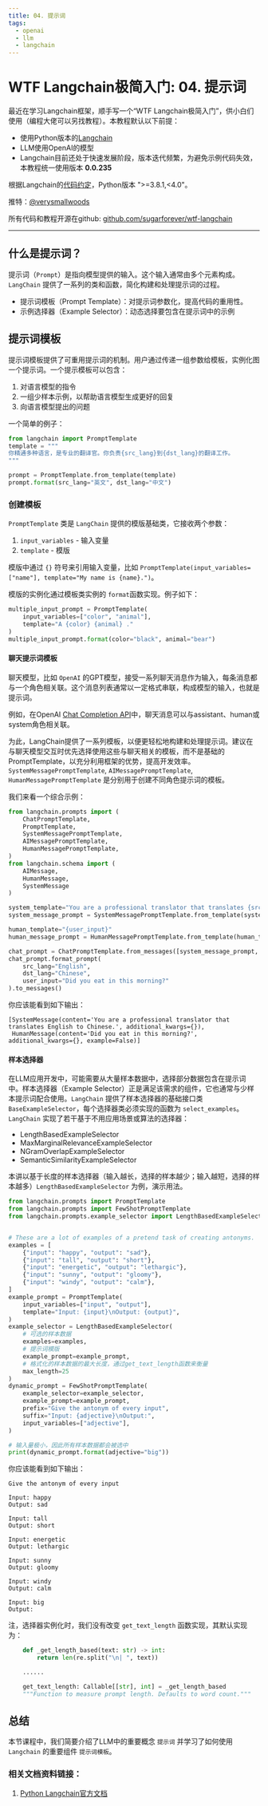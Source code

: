 ```yaml
---
title: 04. 提示词
tags:
  - openai
  - llm
  - langchain
---
```


# WTF Langchain极简入门: 04. 提示词

最近在学习Langchain框架，顺手写一个“WTF Langchain极简入门”，供小白们使用（编程大佬可以另找教程）。本教程默认以下前提：
- 使用Python版本的[Langchain](https://github.com/hwchase17/langchain)
- LLM使用OpenAI的模型
- Langchain目前还处于快速发展阶段，版本迭代频繁，为避免示例代码失效，本教程统一使用版本 **0.0.235**

根据Langchain的[代码约定](https://github.com/hwchase17/langchain/blob/v0.0.235/pyproject.toml#L14C1-L14C24)，Python版本 ">=3.8.1,<4.0"。

推特：[@verysmallwoods](https://twitter.com/verysmallwoods)

所有代码和教程开源在github: [github.com/sugarforever/wtf-langchain](https://github.com/sugarforever/wtf-langchain)

-----

## 什么是提示词？

提示词（`Prompt`）是指向模型提供的输入。这个输入通常由多个元素构成。`LangChain` 提供了一系列的类和函数，简化构建和处理提示词的过程。
- 提示词模板（Prompt Template）：对提示词参数化，提高代码的重用性。
- 示例选择器（Example Selector）：动态选择要包含在提示词中的示例

## 提示词模板

提示词模板提供了可重用提示词的机制。用户通过传递一组参数给模板，实例化图一个提示词。一个提示模板可以包含：
1. 对语言模型的指令
2. 一组少样本示例，以帮助语言模型生成更好的回复
3. 向语言模型提出的问题

一个简单的例子：

```python
from langchain import PromptTemplate
template = """
你精通多种语言，是专业的翻译官。你负责{src_lang}到{dst_lang}的翻译工作。
"""

prompt = PromptTemplate.from_template(template)
prompt.format(src_lang="英文", dst_lang="中文")
```

### 创建模板

`PromptTemplate` 类是 `LangChain` 提供的模版基础类，它接收两个参数：
1. `input_variables` - 输入变量
2. `template` - 模版

模版中通过 `{}` 符号来引用输入变量，比如 `PromptTemplate(input_variables=["name"], template="My name is {name}.")`。

模版的实例化通过模板类实例的 `format`函数实现。例子如下：

```python
multiple_input_prompt = PromptTemplate(
    input_variables=["color", "animal"], 
    template="A {color} {animal} ."
)
multiple_input_prompt.format(color="black", animal="bear")
```

#### 聊天提示词模板

聊天模型，比如 `OpenAI` 的GPT模型，接受一系列聊天消息作为输入，每条消息都与一个角色相关联。这个消息列表通常以一定格式串联，构成模型的输入，也就是提示词。

例如，在OpenAI [Chat Completion API](https://platform.openai.com/docs/api-reference/chat/create)中，聊天消息可以与assistant、human或system角色相关联。

为此，LangChain提供了一系列模板，以便更轻松地构建和处理提示词。建议在与聊天模型交互时优先选择使用这些与聊天相关的模板，而不是基础的PromptTemplate，以充分利用框架的优势，提高开发效率。`SystemMessagePromptTemplate`, `AIMessagePromptTemplate`, `HumanMessagePromptTemplate` 是分别用于创建不同角色提示词的模板。

我们来看一个综合示例：

```python
from langchain.prompts import (
    ChatPromptTemplate,
    PromptTemplate,
    SystemMessagePromptTemplate,
    AIMessagePromptTemplate,
    HumanMessagePromptTemplate,
)
from langchain.schema import (
    AIMessage,
    HumanMessage,
    SystemMessage
)

system_template="You are a professional translator that translates {src_lang} to {dst_lang}."
system_message_prompt = SystemMessagePromptTemplate.from_template(system_template)

human_template="{user_input}"
human_message_prompt = HumanMessagePromptTemplate.from_template(human_template)

chat_prompt = ChatPromptTemplate.from_messages([system_message_prompt, human_message_prompt])
chat_prompt.format_prompt(
    src_lang="English",
    dst_lang="Chinese", 
    user_input="Did you eat in this morning?"
).to_messages()
```

你应该能看到如下输出：
```shell
[SystemMessage(content='You are a professional translator that translates English to Chinese.', additional_kwargs={}),
 HumanMessage(content='Did you eat in this morning?', additional_kwargs={}, example=False)]
```

#### 样本选择器

在LLM应用开发中，可能需要从大量样本数据中，选择部分数据包含在提示词中。样本选择器（Example Selector）正是满足该需求的组件，它也通常与少样本提示词配合使用。`LangChain` 提供了样本选择器的基础接口类 `BaseExampleSelector`，每个选择器类必须实现的函数为 `select_examples`。`LangChain` 实现了若干基于不用应用场景或算法的选择器：
- LengthBasedExampleSelector 
- MaxMarginalRelevanceExampleSelector
- NGramOverlapExampleSelector
- SemanticSimilarityExampleSelector

本讲以基于长度的样本选择器（输入越长，选择的样本越少；输入越短，选择的样本越多）`LengthBasedExampleSelector` 为例，演示用法。

```python
from langchain.prompts import PromptTemplate
from langchain.prompts import FewShotPromptTemplate
from langchain.prompts.example_selector import LengthBasedExampleSelector


# These are a lot of examples of a pretend task of creating antonyms.
examples = [
    {"input": "happy", "output": "sad"},
    {"input": "tall", "output": "short"},
    {"input": "energetic", "output": "lethargic"},
    {"input": "sunny", "output": "gloomy"},
    {"input": "windy", "output": "calm"},
]
example_prompt = PromptTemplate(
    input_variables=["input", "output"],
    template="Input: {input}\nOutput: {output}",
)
example_selector = LengthBasedExampleSelector(
    # 可选的样本数据
    examples=examples, 
    # 提示词模版
    example_prompt=example_prompt, 
    # 格式化的样本数据的最大长度，通过get_text_length函数来衡量
    max_length=25
)
dynamic_prompt = FewShotPromptTemplate(
    example_selector=example_selector,
    example_prompt=example_prompt,
    prefix="Give the antonym of every input",
    suffix="Input: {adjective}\nOutput:", 
    input_variables=["adjective"],
)

# 输入量极小，因此所有样本数据都会被选中
print(dynamic_prompt.format(adjective="big"))
```

你应该能看到如下输出：
```shell
Give the antonym of every input

Input: happy
Output: sad

Input: tall
Output: short

Input: energetic
Output: lethargic

Input: sunny
Output: gloomy

Input: windy
Output: calm

Input: big
Output:
```

注，选择器实例化时，我们没有改变 `get_text_length` 函数实现，其默认实现为：

```python
    def _get_length_based(text: str) -> int:
        return len(re.split("\n| ", text))

    ......

    get_text_length: Callable[[str], int] = _get_length_based
    """Function to measure prompt length. Defaults to word count."""
```

## 总结
本节课程中，我们简要介绍了LLM中的重要概念 `提示词` 并学习了如何使用 `Langchain` 的重要组件 `提示词模板`。

### 相关文档资料链接：
1. [Python Langchain官方文档](https://python.langchain.com/docs/get_started/introduction.html) 